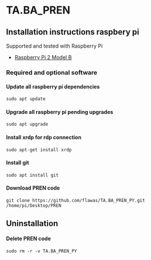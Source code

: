 # TA.BA_PREN

## Installation instructions raspbery pi
Supported and tested with Raspberry Pi
- [Raspberry Pi 2 Model B](https://www.raspberrypi.com/products/raspberry-pi-2-model-b/)
 
### Required and optional software 
#### Update all raspberry pi dependencies
``` 
sudo apt update
``` 
#### Upgrade all raspberry pi pending upgrades
``` 
sudo apt upgrade
``` 
#### Install xrdp for rdp connection
``` 
sudo apt-get install xrdp
```

#### Install git
``` 
sudo apt install git
```
#### Download PREN code
``` 
git clone https://github.com/flawas/TA.BA_PREN_PY.git /home/pi/Desktop/PREN
``` 

## Uninstallation
#### Delete PREN code
``` 
sudo rm -r -v TA.BA_PREN_PY
``` 